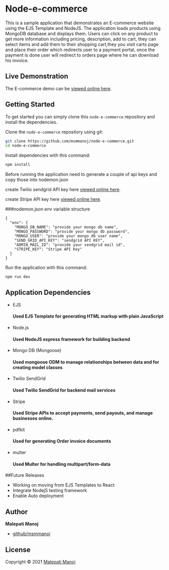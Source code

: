 # Node-e-commerce

This is a sample application that demonstrates an E-commerce website using the EJS Template and NodeJS. The application
loads products using MongoDB database and displays them. Users can click on any product to get more information
including pricing, description, add to cart, they can select items and add them to their shopping cart,they you visit
carts page and place their order which redirects user to a payment portal, once the payment is done user will redirect
to orders page where he can download his invoice.

## Live Demonstration

The E-commerce demo can be [viewed online here](https://ejs-node-e-commerce.herokuapp.com/).

## Getting Started

To get started you can simply clone this `node-e-commerce` repository and install the dependencies.

Clone the `node-e-commerce` repository using git:

```bash
git clone https://github.com/msmmanoj/node-e-commerce.git
cd node-e-commerce
```

Install dependencies with this command:

```bash
npm install
```
Before running the application need to generate a couple of api keys and copy those into nodemon.json 

create Twilio sendgrid API key here [viewed online here](https://app.sendgrid.com/).

create Stripe API key here [viewed online here](https://dashboard.stripe.com/).

###nodemon.json env variable structure

```
{
  "env": {
    "MONGO_DB_NAME": "provide your mongo db name",
    "MONGO_PASSWORD": "provide your mongo db password",
    "MONGO_USER": "provide your mongo db user name",
    "SEND_GRID_API_KEY": "sendgrid API KEY",
    "ADMIN_MAIL_ID": "provide your sendgrid mail id",
    "STRIPE_KEY": "Stripe API Key"
  }
}
```

Run the application with this command:
```bash
npm run dev
```

## Application Dependencies

* EJS
  #### Used EJS Template for generating HTML markup with plain JavaScript
* Node.js
  #### Used NodeJS express framework for building backend
* Mongo DB (Mongoose)
  #### Used mongoose ODM to manage relationships between data and for creating model classes
* Twilio SendGrid
  #### Used Twilio SendGrid for backend mail services
* Stripe
  #### Used Stripe APIs to accept payments, send payouts, and manage businesses online.
* pdfkit
  #### Used for generating Order invoice documents
* multer
  #### Used Multer for handling multipart/form-data

##Future Releases
* Working on moving from EJS Templates to React
* Integrate NodejS testing framework
* Enable Auto deployment

## Author

**Malepati Manoj**
* [github/msmmanoj](https://github.com/msmmanoj)

## License
Copyright © 2021 [Malepati Manoj](https://github.com/msmmanoj)
